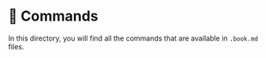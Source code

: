 # 🎹 Commands

In this directory, you will find all the commands that are available in `.book.md` files.
